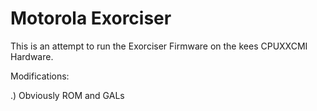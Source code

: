 # Motorola Exorciser
This is an attempt to run the Exorciser Firmware on the kees CPUXXCMI Hardware.

Modifications:

.) Obviously ROM and GALs
